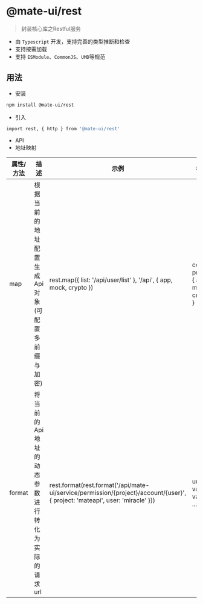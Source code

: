 # @mate-ui/rest
> 封装核心库之Restful服务

- 由 `Typescript` 开发，支持完善的类型推断和检查
- 支持按需加载
- 支持 `ESModule`、`CommonJS`、`UMD`等规范

## 用法
- 安装
```sh
npm install @mate-ui/rest
```
- 引入
```sh
import rest, { http } from '@mate-ui/rest'
```
- API
- 地址映射

|  属性/方法  | 描述 | 示例 | 参数 |
| ---------- | ---------- | ---------- | ---------- |
| map | 根据当前的地址配置生成Api对象(可配置多前缀与加密) | rest.map({ list: '/api/user/list' }, '/api', { app, mock, crypto }) | config, prefix, { app, mock, crypto } |
| format | 将当前的Api地址的动态参数进行转化为实际的请求url | rest.format(rest.format('/api/mate-ui/service/permission/{project}/account/{user}', { project: 'mateapi', user: 'miracle' })) | url, val1, val2, ... |
